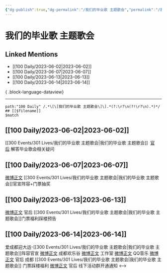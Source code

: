 ```yaml
---
{"dg-publish":true,"dg-permalink":"/我们的毕业歌 主题歌会","permalink":"/我们的毕业歌 主题歌会/","created":"2023-06-03T19:28:36.068+08:00","updated":"2023-06-16T16:35:56.366+08:00"}
---
```


# 我们的毕业歌 主题歌会

## Linked Mentions
- [[100 Daily/2023-06-02\|2023-06-02]]
- [[100 Daily/2023-06-07\|2023-06-07]]
- [[100 Daily/2023-06-13\|2023-06-13]]
- [[100 Daily/2023-06-14\|2023-06-14]]

{ .block-language-dataview}

---

```expander
path:"100 Daily" /.*\[\[我们的毕业歌 主题歌会\]\].*(?:\r?\n(?!\r?\n).*)*/
## [[$filename]]
$match
```
## [[100 Daily/2023-06-02\|2023-06-02]]
[[300 Events/301 Lives/我们的毕业歌 主题歌会\|我们的毕业歌 主题歌会]]
 [官后](https://weibo.cn/sinaurl?u=http%3A%2F%2Fweibo.com%2F5248300719%2FN3ujvp3jf) 解答毕业歌会相关疑问
## [[100 Daily/2023-06-07\|2023-06-07]]
[微博正文](http://weibo.com/1680484845/N4dB7n2bt) [[300 Events/301 Lives/我们的毕业歌 主题歌会\|我们的毕业歌 主题歌会]]官宣阵容+门票抽奖
## [[100 Daily/2023-06-13\|2023-06-13]]
[微博正文](http://weibo.com/5248300719/N58Mq185A) 官后 [[300 Events/301 Lives/我们的毕业歌 主题歌会\|我们的毕业歌 主题歌会]]门票福利踩楼预告
## [[100 Daily/2023-06-14\|2023-06-14]]
爱成都迎大运-[[300 Events/301 Lives/我们的毕业歌 主题歌会\|我们的毕业歌 主题歌会]]阵容官宣
[微博正文](http://weibo.com/1680484845/N5g1LzLF0) 成都欢乐谷
[微博正文](http://weibo.com/7478855230/N5g4eEJoA) 工作室
[微博正文](https://weibo.com/2169129705/N5gdl4pCf) QQ音乐
[微博正文](http://weibo.com/5248300719/N5fet0Kmx) 官后 成都 [[300 Events/301 Lives/我们的毕业歌 主题歌会\|我们的毕业歌 主题歌会]] 门票踩楼福利
[微博正文](http://weibo.com/5248300719/N5ivcCU5q) 官后 线下活动群开通通知
<-->